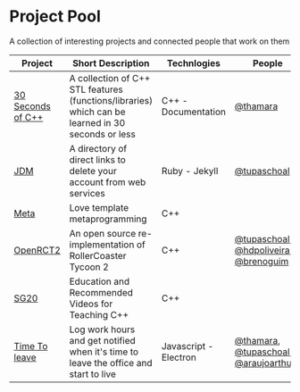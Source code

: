 # Project Pool
A collection of interesting projects and connected people that work on them 

Project | Short Description | Technlogies | People
------------ | ------------- | ------------- | -------------
[30 Seconds of C++](11) | A collection of C++ STL features (functions/libraries) which can be learned in 30 seconds or less | C++ - Documentation | [@thamara](8)
[JDM](1) | A directory of direct links to delete your account from web services | Ruby - Jekyll | [@tupaschoal](2)
[Meta](3)| Love template metaprogramming | C++ | 
[OpenRCT2](4) | An open source re-implementation of RollerCoaster Tycoon 2 | C++ | [@tupaschoal](2), [@hdpoliveira](5), [@brenoguim](6)
[SG20](10) | Education and Recommended Videos for Teaching C++ | C++ | 
[Time To leave](7) | Log work hours and get notified when it's time to leave the office and start to live | Javascript - Electron | [@thamara](8), [@tupaschoal](2), [@araujoarthur0](9)

[1]: https://github.com/jdm-contrib/jdm
[2]: https://github.com/tupaschoal
[3]: https://github.com/brunocodutra/metal
[4]: https://github.com/OpenRCT2/OpenRCT2
[5]: https://github.com/hdpoliveira
[6]: https://github.com/brenoguim
[7]: https://github.com/thamara/time-to-leave
[8]: https://github.com/thamara
[9]: https://github.com/araujoarthur0
[10]: https://github.com/cplusplus/SG20
[11]: https://github.com/Bhupesh-V/30-seconds-of-cpp
